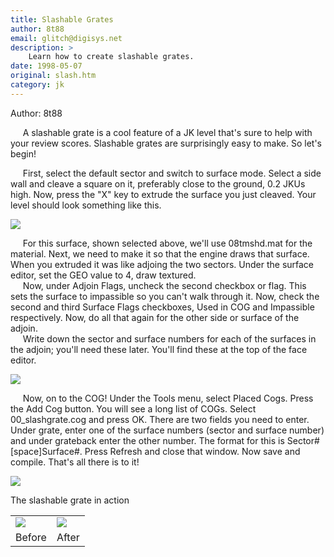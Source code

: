 ```yaml
---
title: Slashable Grates
author: 8t88
email: glitch@digisys.net
description: >
    Learn how to create slashable grates.
date: 1998-05-07
original: slash.htm
category: jk
---
```


Author: 8t88

     A slashable grate is a cool feature of a JK level that's sure to
help with your review scores. Slashable grates are surprisingly easy to
make. So let's begin\!

     First, select the default sector and switch to surface mode. Select
a side wall and cleave a square on it, preferably close to the ground,
0.2 JKUs high. Now, press the "X" key to extrude the surface you just
cleaved. Your level should look something like this.

![](slash1.gif)

     For this surface, shown selected above, we'll use 08tmshd.mat for
the material. Next, we need to make it so that the engine draws that
surface. When you extruded it was like adjoing the two sectors. Under
the surface editor, set the GEO value to 4, draw textured.  
     Now, under Adjoin Flags, uncheck the second checkbox or flag. This
sets the surface to impassible so you can't walk through it. Now, check
the second and third Surface Flags checkboxes, Used in COG and
Impassible respectively. Now, do all that again for the other side or
surface of the adjoin.  
     Write down the sector and surface numbers for each of the surfaces
in the adjoin; you'll need these later. You'll find these at the top of
the face editor.

![](slash3.gif)

     Now, on to the COG\! Under the Tools menu, select Placed Cogs.
Press the Add Cog button. You will see a long list of COGs. Select
00\_slashgrate.cog and press OK. There are two fields you need to enter.
Under grate, enter one of the surface numbers (sector and surface
number) and under grateback enter the other number. The format for this
is Sector\#\[space\]Surface\#. Press Refresh and close that window. Now
save and compile. That's all there is to it\!

![](slash2.gif)

The slashable grate in action

|                 |                 |
| --------------- | --------------- |
| ![](slash4.gif) | ![](slash5.gif) |
| Before          | After           |

